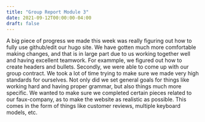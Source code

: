 ```yaml
---
title: "Group Report Module 3"
date: 2021-09-12T00:00:00-04:00
draft: false
---
```


A big piece of progress we made this week was really figuring out how to fully use github/edit our hugo site. We have gotten much more comfortable making changes, and that is in large part due to us working together well and having excellent teamwork. For exammple, we figured out how to create headers and bullets. Secondly, we were able to come up with our group contract. We took a lot of time trying to make sure we made very high standards for ourselves. Not only did we set general goals for things like working hard and having proper grammar, but also things much more specific. We wanted to make sure we completed certain pieces related to our faux-company, as to make the website as realistic as possible. This comes in the form of things like customer reviews, multiple keyboard models, etc.

